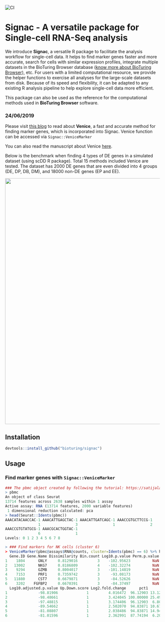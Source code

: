 ![CI](https://github.com/bioturing/signac/workflows/CI/badge.svg)

# Signac - A versatile package for Single-cell RNA-Seq analysis

We introduce **Signac**, a versatile R package to facilitate the analysis workflow for single-cell data. It helps to find marker genes faster and more accurate, search for cells with similar expression profiles, integrate multiple datasets in the BioTuring Browser database ([know more about BioTuring Browser](https://bioturing.com/product/bbrowser)), etc. For users with a limited computational resource, we provide the helper functions to exercise all analyses for the large-scale datasets from disk. Because of its speed and flexibility, it can be adapted to any existing R analysis pipeline to help explore single-cell data more efficient.

This package can also be used as the reference for the computational methods used in **BioTuring Browser** software.

### 24/06/2019

Please visit [this blog](https://blog.bioturing.com/2019/06/24/venice-a-non-parametric-test-for-finding-marker-genes-in-single-cell-rna-seq-data/) to read about **Venice**, a fast and accurate method for finding marker genes, which is incorporated into Signac. Venice function can be accessed via `Signac::VeniceMarker`

You can also read the manuscript about Venice [here](https://bioturing.com/resources/Venice.pdf).

Below is the benchmark when finding 4 types of DE genes in a simulated dataset (using scDD R package). Total 15 methods included Venice are tested. The dataset has 2000 DE genes that are even divided into 4 groups (DE, DP, DB, DM), and 18000 non-DE genes (EP and EE).

  <img src="https://blog.bioturing.com/wp-content/uploads/2019/06/figure4-1-1024x773.png" width="800" style="text-align:center"/> 

## Installation

```R
devtools::install_github("bioturing/signac")
```

## Usage
### Find marker genes with ```Signac::VeniceMarker```
```R
### The pbmc object created by following the tutorial: https://satijalab.org/seurat/v3.1/pbmc3k_tutorial.html
> pbmc
An object of class Seurat
13714 features across 2638 samples within 1 assay
Active assay: RNA (13714 features, 2000 variable features)
 1 dimensional reduction calculated: pca
> head(Seurat::Idents(pbmc))
AAACATACAACCAC-1 AAACATTGAGCTAC-1 AAACATTGATCAGC-1 AAACCGTGCTTCCG-1
               1                3                1                2
AAACCGTGTATGCG-1 AAACGCACTGGTAC-1
               6                1
Levels: 0 1 2 3 4 5 6 7 8

> ### Find markers for NK cells (cluster 6)
> VeniceMarker(pbmc@assays$RNA@counts, cluster=Idents(pbmc) == 6) %>% head
  Gene.ID Gene.Name Dissimilarity Bin.count Log10.p.value Perm.p.value
1    1804      GNLY     0.8129016         3    -102.95623          NaN
2   13002      NKG7     0.8186809         4    -102.32274          NaN
3    9294      GZMB     0.8004017         3    -101.14819          NaN
4    7153      PRF1     0.7359742         3     -93.08173          NaN
5   11880      CST7     0.6679871         3     -84.52626          NaN
6    3202    FGFBP2     0.6670391         3     -84.37497          NaN
  Log10.adjusted.p.value Up.Down.score Log2.fold.change      pct1      pct2
1              -98.81906             1         4.016472  96.12903 13.129279
2              -98.48661             1         3.424045 100.00000 25.493355
3              -97.48815             1         3.174406  96.12903  6.806283
4              -89.54662             1         2.502070  94.83871 10.672573
5              -81.08807             1         2.038486  94.83871 14.941603
6              -81.01596             1         2.362991  87.74194  6.202175
```
